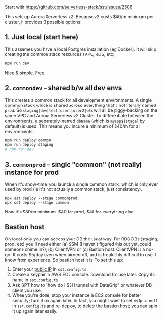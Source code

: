 Start with https://github.com/serverless-stack/sst/issues/2506

This sets up Aurora Serverless v2. Because v2 costs $40/m minimum per cluster, it provides 3 possible options:

## 1. Just local (start here)
This assumes you have a local Postgres installation (eg Docker). It will skip creating the common stack resources (VPC, RDS, etc)
```bash
npm run dev
```

Nice & simple. Free.

## 2. `commondev` - shared b/w all dev envs
This creates a common stack for all development environments. A single common stack which is shared across everything that's not literally named `prod`. So `staging|dev|test|user1|user2|etc` will all be piggy-backing on the same VPC and Aurora Serverless v2 Cluster. To differentiate between the environments, a separately-named `dbName` (which is `myapp${stage}` by default) is used. This means you incure a minimum of $40/m for all environments. 

```bash
npm run deploy:common
npm run deploy:staging
# npm run dev
```

## 3. `commonprod` - single "common" (not really) instance for prod 
When it's show-time, you launch a single common stack, which is only ever used by prod (ie it's not actually a common stack, just consistency). 

```
npx sst deploy --stage commonprod
npx sst deploy --stage common
```

Now it's $80/m minimum. $40 for prod, $40 for everything else.

## Bastion host
On local-only you can access your DB the usual way. For RDS DBs (staging, prod, etc) you'll need either (a) SSM (I haven't figured this out yet, could someone chime in?); (b) ClientVPN or (c) Bastion host. ClientVPN is a no-go. It costs $5/day even when turned off, and is freakishly difficult to use. I know from experience. So bastion host it is. To set this up:
1. Enter your [public IP](https://www.whatsmyip.org/) in `sst.config.ts`. 
2. Create a keypair in AWS EC2 console. Download for use later. Copy its name in `sst.config.ts`
3. Ask GPT how to "how do I SSH tunnel with DataGrip" or whatever DB client you use.
4. When you're done, stop your instance in EC2 console for better security; turn it on again later. In fact, you might want to set `myIp = null` in `sst.config.ts` and re-deploy, to delete the bastion host; you can spin it up again later easily.